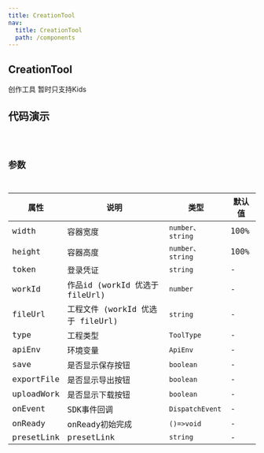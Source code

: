```yaml
---
title: CreationTool
nav:
  title: CreationTool
  path: /components
---
```


## CreationTool

创作工具 暂时只支持Kids

## 代码演示

<code src="./demo/default.tsx" />

## 参数

| 属性 | 说明 | 类型 | 默认值 |
| --- | --- | --- | --- |
| width | 容器宽度 | `number、string` | 100% |
| height | 容器高度 | `number、string` | 100% |
| token | 登录凭证 | `string` | - |
| workId | 作品id (workId 优选于 fileUrl) | `number` | - |
| fileUrl | 工程文件  (workId 优选于 fileUrl) | `string` | - |
| type | 工程类型| `ToolType` | - |
| apiEnv | 环境变量 | `ApiEnv` | - |
| save | 是否显示保存按钮 | `boolean` | - |
| exportFile | 是否显示导出按钮 | `boolean` | - |
| uploadWork | 是否显示下载按钮 | `boolean` | - |
| onEvent | SDK事件回调 | `DispatchEvent` | - |
| onReady | onReady初始完成 | `()=>void` | - |
| presetLink | presetLink | `string` | - |

